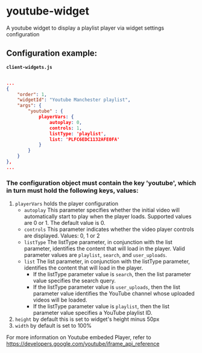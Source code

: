 # youtube-widget
A youtube widget to display a playlist player via widget settings configuration

## Configuration example:

__`client-widgets.js`__

```json

...
{
    "order": 1,
    "widgetId": "Youtube Manchester playlist",
    "args": {
        "youtube" : {
            playerVars: {
                autoplay: 0,
                controls: 1,
                listType: 'playlist',
                list: 'PLFC6EDC1132AFE0FA'
            }
        }
    }
},
...

```

### The configuration object must contain the key 'youtube', which in turn must hold the following keys, values:
1. `playerVars` holds the player configuration
    - `autoplay` This parameter specifies whether the initial video will automatically start to play when the player loads. Supported values are 0 or 1. The default value is 0.
    - `controls` This parameter indicates whether the video player controls are displayed. Values: 0, 1 or 2
    - `listType` The listType parameter, in conjunction with the list parameter, identifies the content that will load in the player. Valid parameter values are `playlist`, `search`, and `user_uploads`.
    - `list` The list parameter, in conjunction with the listType parameter, identifies the content that will load in the player.
        - If the listType parameter value is `search`, then the list parameter value specifies the search query.
        - If the listType parameter value is `user_uploads`, then the list parameter value identifies the YouTube channel whose uploaded videos will be loaded.
        - If the listType parameter value is `playlist`, then the list parameter value specifies a YouTube playlist ID.
2. `height` by default this is set to widget's height minus 50px
3. `width` by default is set to 100%

For more information on Youtube embeded Player, refer to https://developers.google.com/youtube/iframe_api_reference


